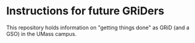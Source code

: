 # Instructions for future GRiDers

This repository holds information on "getting things done" as GRiD (and a GSO) in the UMass campus. 

